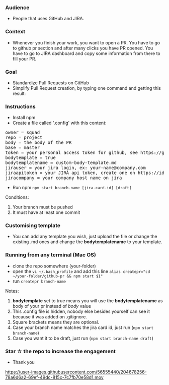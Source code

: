 

### Audience

- People that uses GitHub and JIRA.

### Context

- Whenever you finish your work, you want to open a PR. You have to go to github pr section and after many clicks you have PR opened. You have to go to JIRA dashboard and copy some information from there to fill your PR.

### Goal

- Standardize Pull Requests on GitHub
- Simplify Pull Request creation, by typing one command and getting this result:

### Instructions

- Install npm
- Create a file called '.config' with this content:
<pre><span>owner = squad</span>
<span>repo = project</span>
<span>body = the body of the PR</span>
<span>base = master</span>
<span>token = your personal access token for github, see https://github.com/settings/tokens</span>
<span>bodytemplate = true</span>
<span>bodytemplatename = custom-body-template.md</span>
<span>jirauser = your jira login, ex: your-name@company.com</span>
<span>jiraapitoken = your JIRA api token, create one on https://id.atlassian.com/manage-profile/security/api-tokens</span>
<span>jiracompany = your company host name on jira</span></pre>

- Run npm `npm start branch-name [jira-card-id] [draft]`

Conditions: 
1. Your branch must be pushed
2. It must have at least one commit

### Customising template

- You can add any template you wish, just upload the file or change the existing .md ones and change the **bodytemplatename** to your template.

### Running from any terminal (Mac OS)

- clone the repo somewhere (your-folder)
- open the `vi ~/.bash_profile` and add this line `alias createpr="cd ~/your-folder/github-pr && npm start $1"`
- run `createpr branch-name`


Notes: 
1. **bodytemplate** set to true means you will use the **bodytemplatename** as body of your pr instead of *body* value
2. This .config file is hidden, nobody else besides yourself can see it because it was added on .gitignore.
3. Square brackets means they are optional.
4. Case your branch name matches the jira card id, just run (`npm start branch-name`)
5. Case you want it to be draft, just run (`npm start branch-name draft`)

### Star ☆ the repo to increase the engagement
- Thank you


https://user-images.githubusercontent.com/56555440/204678256-78a6d6a2-69ef-49dc-815c-7c7fb70e58d1.mov
